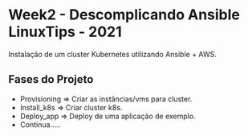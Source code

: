 # Week2 - Descomplicando Ansible LinuxTips - 2021

Instalação de um cluster Kubernetes utilizando Ansible + AWS.

## Fases do Projeto

- Provisioning  => Criar as instâncias/vms para cluster.
- Install_k8s   => Criar cluster k8s.
- Deploy_app    => Deploy de uma aplicação de exemplo.
- Continua.....
